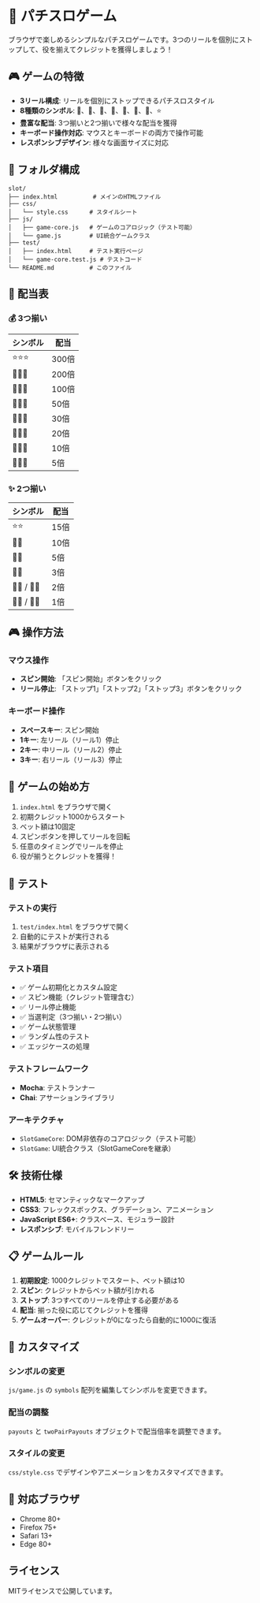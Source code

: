 # 🎰 パチスロゲーム

ブラウザで楽しめるシンプルなパチスロゲームです。3つのリールを個別にストップして、役を揃えてクレジットを獲得しましょう！

## 🎮 ゲームの特徴

- **3リール構成**: リールを個別にストップできるパチスロスタイル
- **8種類のシンボル**: 🍒、🍋、🍊、🍇、🔔、🎰、💎、⭐
- **豊富な配当**: 3つ揃いと2つ揃いで様々な配当を獲得
- **キーボード操作対応**: マウスとキーボードの両方で操作可能
- **レスポンシブデザイン**: 様々な画面サイズに対応

## 📁 フォルダ構成

```
slot/
├── index.html          # メインのHTMLファイル
├── css/
│   └── style.css      # スタイルシート
├── js/
│   ├── game-core.js   # ゲームのコアロジック（テスト可能）
│   └── game.js        # UI統合ゲームクラス
├── test/
│   ├── index.html     # テスト実行ページ
│   └── game-core.test.js # テストコード
└── README.md          # このファイル
```

## 🎯 配当表

### 💰 3つ揃い
| シンボル | 配当 |
|---------|------|
| ⭐⭐⭐ | 300倍 |
| 💎💎💎 | 200倍 |
| 🍒🍒🍒 | 100倍 |
| 🍋🍋🍋 | 50倍 |
| 🍊🍊🍊 | 30倍 |
| 🍇🍇🍇 | 20倍 |
| 🔔🔔🔔 | 10倍 |
| 🎰🎰🎰 | 5倍 |

### ✨ 2つ揃い
| シンボル | 配当 |
|---------|------|
| ⭐⭐ | 15倍 |
| 💎💎 | 10倍 |
| 🍒🍒 | 5倍 |
| 🍋🍋 | 3倍 |
| 🍊🍊 / 🍇🍇 | 2倍 |
| 🔔🔔 / 🎰🎰 | 1倍 |

## 🎮 操作方法

### マウス操作
- **スピン開始**: 「スピン開始」ボタンをクリック
- **リール停止**: 「ストップ1」「ストップ2」「ストップ3」ボタンをクリック

### キーボード操作
- **スペースキー**: スピン開始
- **1キー**: 左リール（リール1）停止 
- **2キー**: 中リール（リール2）停止
- **3キー**: 右リール（リール3）停止

## 🚀 ゲームの始め方

1. `index.html` をブラウザで開く
2. 初期クレジット1000からスタート
3. ベット額は10固定
4. スピンボタンを押してリールを回転
5. 任意のタイミングでリールを停止
6. 役が揃うとクレジットを獲得！

## 🧪 テスト

### テストの実行
1. `test/index.html` をブラウザで開く
2. 自動的にテストが実行される
3. 結果がブラウザに表示される

### テスト項目
- ✅ ゲーム初期化とカスタム設定
- ✅ スピン機能（クレジット管理含む）
- ✅ リール停止機能
- ✅ 当選判定（3つ揃い・2つ揃い）
- ✅ ゲーム状態管理
- ✅ ランダム性のテスト
- ✅ エッジケースの処理

### テストフレームワーク
- **Mocha**: テストランナー
- **Chai**: アサーションライブラリ

### アーキテクチャ
- `SlotGameCore`: DOM非依存のコアロジック（テスト可能）
- `SlotGame`: UI統合クラス（SlotGameCoreを継承）

## 🛠️ 技術仕様

- **HTML5**: セマンティックなマークアップ
- **CSS3**: フレックスボックス、グラデーション、アニメーション
- **JavaScript ES6+**: クラスベース、モジュラー設計
- **レスポンシブ**: モバイルフレンドリー

## 📋 ゲームルール

1. **初期設定**: 1000クレジットでスタート、ベット額は10
2. **スピン**: クレジットからベット額が引かれる
3. **ストップ**: 3つすべてのリールを停止する必要がある
4. **配当**: 揃った役に応じてクレジットを獲得
5. **ゲームオーバー**: クレジットが0になったら自動的に1000に復活

## 🔧 カスタマイズ

### シンボルの変更
`js/game.js` の `symbols` 配列を編集してシンボルを変更できます。

### 配当の調整
`payouts` と `twoPairPayouts` オブジェクトで配当倍率を調整できます。

### スタイルの変更
`css/style.css` でデザインやアニメーションをカスタマイズできます。

## 📱 対応ブラウザ

- Chrome 80+
- Firefox 75+
- Safari 13+
- Edge 80+

## ライセンス

MITライセンスで公開しています。
